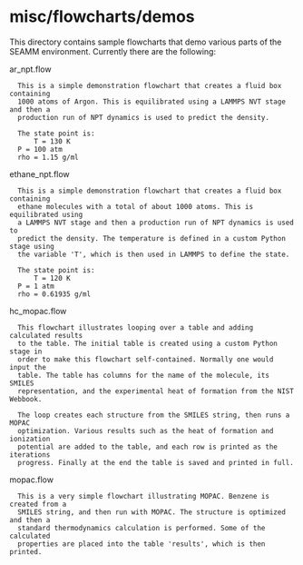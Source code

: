 # misc/flowcharts/demos
This directory contains sample flowcharts that demo various parts of the SEAMM
environment. Currently there are the following:

   ar_npt.flow

      This is a simple demonstration flowchart that creates a fluid box containing
      1000 atoms of Argon. This is equilibrated using a LAMMPS NVT stage and then a
      production run of NPT dynamics is used to predict the density.

      The state point is:
          T = 130 K
	  P = 100 atm
	  rho = 1.15 g/ml
   
   ethane_npt.flow

      This is a simple demonstration flowchart that creates a fluid box containing
      ethane molecules with a total of about 1000 atoms. This is equilibrated using
      a LAMMPS NVT stage and then a production run of NPT dynamics is used to
      predict the density. The temperature is defined in a custom Python stage using
      the variable 'T', which is then used in LAMMPS to define the state.

      The state point is:
          T = 120 K
	  P = 1 atm
	  rho = 0.61935 g/ml

   hc_mopac.flow

      This flowchart illustrates looping over a table and adding calculated results
      to the table. The initial table is created using a custom Python stage in
      order to make this flowchart self-contained. Normally one would input the
      table. The table has columns for the name of the molecule, its SMILES
      representation, and the experimental heat of formation from the NIST Webbook.

      The loop creates each structure from the SMILES string, then runs a MOPAC
      optimization. Various results such as the heat of formation and ionization
      potential are added to the table, and each row is printed as the iterations
      progress. Finally at the end the table is saved and printed in full.

   mopac.flow

      This is a very simple flowchart illustrating MOPAC. Benzene is created from a
      SMILES string, and then run with MOPAC. The structure is optimized and then a
      standard thermodynamics calculation is performed. Some of the calculated
      properties are placed into the table 'results', which is then printed.
